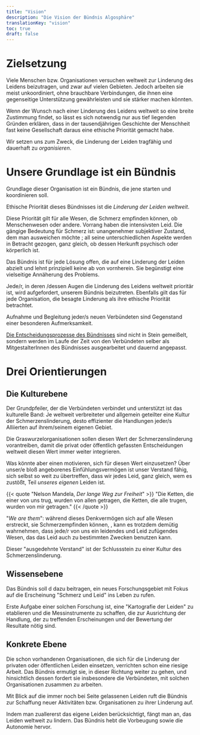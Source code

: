 ```yaml
---
title: "Vision"
description: "Die Vision der Bündnis Algosphäre"
translationKey: "vision"
toc: true
draft: false
---
```


# Zielsetzung
Viele Menschen bzw. Organisationen versuchen weltweit zur Linderung des Leidens beizutragen, und zwar auf vielen Gebieten. Jedoch arbeiten sie meist unkoordiniert, ohne brauchbare Verbindungen, die ihnen eine gegenseitige Unterstützung gewährleisten und sie stärker machen könnten.

Wenn der Wunsch nach einer Linderung des Leidens weltweit so eine breite Zustimmung findet, so lässt  es sich notwendig nur aus  tief liegenden Gründen erklären, dass in der tausendjährigen Geschichte der Menschheit fast keine Gesellschaft daraus eine ethische Priorität  gemacht habe.

Wir setzen uns zum Zweck, die Linderung der Leiden tragfähig und dauerhaft zu *organisieren*.

# Unsere Grundlage ist ein Bündnis
Grundlage dieser Organisation ist ein Bündnis, die jene starten und koordinieren soll.

Ethische Priorität dieses Bündnisses ist die *Linderung der Leiden weltweit*.

Diese Priorität gilt für alle Wesen, die Schmerz empfinden können, ob Menschenwesen oder andere. Vorrang haben die intensivsten Leid. Die gängige Bedeutung für Schmerz ist: unangenehmer subjektiver Zustand, dem man ausweichen möchte ; all seine unterschiedlichen Aspekte werden in Betracht gezogen, ganz gleich, ob dessen  Herkunft psychisch oder körperlich ist.

Das Bündnis ist für jede Lösung offen, die auf eine Linderung der Leiden abzielt   und lehnt prinzipiell keine ab von vornherein. Sie begünstigt eine vielseitige Annäherung des Problems.

Jede/r, in deren /dessen Augen die Linderung des Leidens weltweit prioritär ist, wird aufgefordert, unserem Bündnis beizutreten. Ebenfalls gilt das für jede Organisation, die besagte Linderung als  ihre ethische Priorität betrachtet.

Aufnahme und Begleitung jeder/s neuen Verbündeten sind Gegenstand einer besonderen Aufmerksamkeit.

[Die Entscheidungsprozesse des Bündnisses](/de/fuehrung/grundsatzerklaerung)  sind nicht in Stein gemeißelt, sondern werden im Laufe der Zeit von den Verbündeten selber als MitgestalterInnen des Bündnisses ausgearbeitet und dauernd angepasst.

# Drei Orientierungen
## Die Kulturebene
Der Grundpfeiler, der die Verbündeten verbindet und unterstützt ist das kulturelle Band:  Je weltweit verbreiteter und allgemein geteilter eine Kultur der Schmerzenslinderung, desto effizienter die Handlungen jeder/s Alliierten auf ihrem/seinem  eigenen Gebiet.

Die Graswurzelorganisationen sollen diesen Wert der Schmerzenslinderung vorantreiben, damit die privat oder  öffentlich gefassten Entscheidungen weltweit diesen Wert immer weiter integrieren.

Was könnte aber einen motivieren, sich für diesen Wert einzusetzen?  Über unser/e bloß  angeborenes Einfühlungsvermögen ist unser Verstand fähig, sich selbst so weit zu übertreffen, dass wir jedes Leid, ganz gleich, wem es zustößt, Teil *unseres eigenen* Leiden ist.

{{< quote "Nelson Mandela, *Der lange Weg zur Freiheit*" >}}
  "Die Ketten, die einer von uns trug, wurden von allen getragen, die Ketten, die alle trugen, wurden von mir getragen."
{{< /quote >}}

"*We are them*": während dieses Denkvermögen sich auf alle Wesen erstreckt, sie Schmerzempfinden können, , kann es trotzdem demütig wahrnehmen, dass jede/r von uns ein leidendes und Leid zufügendes Wesen, das das Leid  auch zu bestimmten Zwecken benutzen kann.

Dieser "ausgedehnte Verstand" ist der Schlussstein zu einer Kultur des Schmerzenslinderung.

## Wissensebene
Das Bündnis soll d dazu beitragen, ein neues Forschungsgebiet mit Fokus auf die Erscheinung "Schmerz und Leid" ins Leben zu rufen.

Erste Aufgabe einer solchen Forschung ist, eine "Kartografie der Leiden" zu etablieren und die Messinstrumente zu schaffen, die zur Ausrichtung der Handlung, der zu treffenden Erscheinungen und der Bewertung der Resultate nötig  sind.

## Konkrete Ebene
Die schon vorhandenen Organisationen, die sich für die Linderung der privaten oder öffentlichen Leiden einsetzen, verrichten schon eine riesige Arbeit. Das Bündnis ermutigt sie, in dieser Richtung weiter zu gehen, und hinsichtlich dessen fordert sie insbesondere die Verbündeten, mit solchen Organisationen zusammen zu arbeiten.

Mit Blick auf die immer noch bei Seite gelassenen Leiden ruft die Bündnis zur Schaffung neuer Aktivitäten bzw. Organisationen zu ihrer Linderung auf.

Indem man zuallererst das eigene Leiden berücksichtigt, fängt man an, das Leiden weltweit zu lindern.  Das Bündnis hebt die Vorbeugung sowie die Autonomie hervor.
